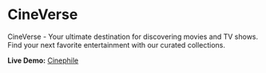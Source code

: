 # CineVerse
CineVerse - Your ultimate destination for discovering movies and TV shows. Find your next favorite entertainment with our curated collections.

**Live Demo:** [Cinephile](https://cinephile-virid.vercel.app/)